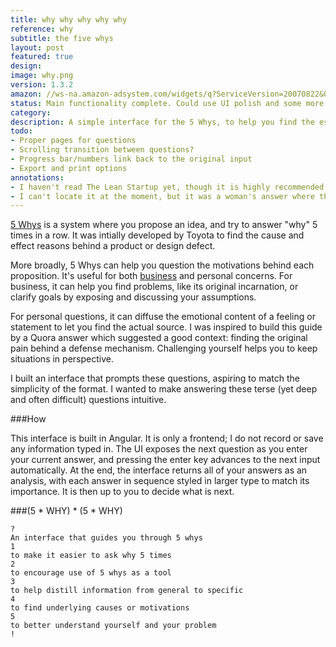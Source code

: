 ```yaml
---
title: why why why why why
reference: why
subtitle: the five whys
layout: post
featured: true
design: 
image: why.png
version: 1.3.2
amazon: //ws-na.amazon-adsystem.com/widgets/q?ServiceVersion=20070822&OneJS=1&Operation=GetAdHtml&MarketPlace=US&source=ss&ref=ss_til&ad_type=product_link&tracking_id=main05-20&marketplace=amazon&region=US&placement=0307887898&asins=0307887898&linkId=YGFTTRFRUAY4FLSG
status: Main functionality complete. Could use UI polish and some more Angular knowledge
category: 
description: A simple interface for the 5 Whys, to help you find the essence of your idea.
todo:
- Proper pages for questions
- Scrolling transition between questions?
- Progress bar/numbers link back to the original input
- Export and print options
annotations:
- I haven't read The Lean Startup yet, though it is highly recommended by many.
- I can't locate it at the moment, but it was a woman's answer where the gist was "how do you get over hating people?" She said nobody's worth her time to hate, and if she's still bothered, she asks herself 5 whys. She finds it important to locate the insecurity that is precipitating a hateful reaction, instead of focusing on the hater him/herself. (If anyone finds it, I'll gladly add the link.)
---
```


[5 Whys](http://en.wikipedia.org/wiki/5_Whys) is a system where you propose an idea, and try to answer "why" 5 times in a row. It was intially developed by Toyota to find the cause and effect reasons behind a product or design defect. 

More broadly, 5 Whys can help you question the motivations behind each proposition. It's useful for both [business](http://www.fastcodesign.com/1669738/to-get-to-the-root-of-a-hard-problem-just-ask-why-five-times)<sup></sup> and personal concerns. For business, it can help you find problems, like its original incarnation, or clarify goals by exposing and discussing your assumptions. 

For personal questions, it can diffuse the emotional content of a feeling or statement to let you find the actual source. I was inspired to build this guide by a Quora answer<sup></sup> which suggested a good context: finding the original pain behind a defense mechanism. Challenging yourself helps you to keep situations in perspective.

I built an interface that prompts these questions, aspiring to match the simplicity of the format. I wanted to make answering these terse (yet deep and often difficult) questions intuitive.

###How

This interface is built in Angular. It is only a frontend; I do not record or save any information typed in. The UI exposes the next question as you enter your current answer, and pressing the enter key advances to the next input automatically. At the end, the interface returns all of your answers as an analysis, with each answer in sequence styled in larger type to match its importance. It is then up to you to decide what is next.

###(5 * WHY) * (5 * WHY)

	?
	An interface that guides you through 5 whys
	1
	to make it easier to ask why 5 times
	2
	to encourage use of 5 whys as a tool
	3
	to help distill information from general to specific
	4
	to find underlying causes or motivations
	5
	to better understand yourself and your problem
	!